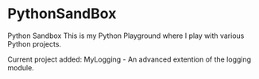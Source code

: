 # PythonSandBox
Python Sandbox
This is my Python Playground where I play with various Python projects.

Current project added:
MyLogging - An advanced extention of the logging module.

